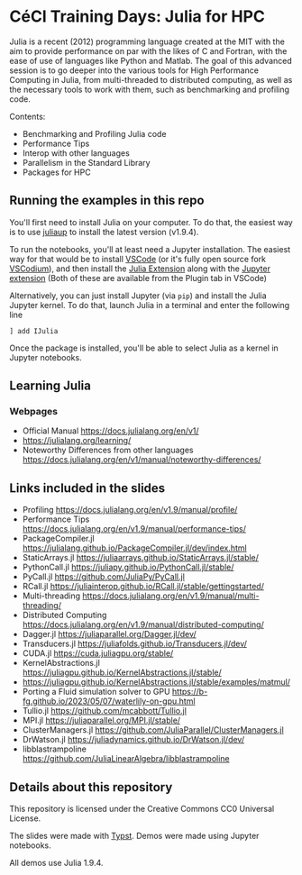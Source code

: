 # CéCI Training Days: Julia for HPC

Julia is a recent (2012) programming language created at the MIT with the aim to provide performance on par with the likes of C and Fortran, with the ease of use of languages like Python and Matlab. The goal of this advanced session is to go deeper into the various tools for High Performance Computing in Julia, from multi-threaded to distributed computing, as well as the necessary tools to work with them, such as benchmarking and profiling code.

Contents:

- Benchmarking and Profiling Julia code
- Performance Tips
- Interop with other languages
- Parallelism in the Standard Library
- Packages for HPC


## Running the examples in this repo

You'll first need to install Julia on your computer. To do that, the easiest way is to use [juliaup](https://github.com/JuliaLang/juliaup) to install the latest version (v1.9.4).

To run the notebooks, you'll at least need a Jupyter installation. The easiest way for that would be to install [VSCode](https://code.visualstudio.com/) (or it's fully open source fork [VSCodium](https://vscodium.com/)), and then install the [Julia Extension](https://www.julia-vscode.org/docs/dev/gettingstarted/) along with the [Jupyter extension](https://github.com/microsoft/vscode-jupyter) (Both of these are available from the Plugin tab in VSCode)

Alternatively, you can just install Jupyter (via `pip`) and install the Julia Jupyter kernel. To do that, launch Julia in a terminal and enter the following line
```
] add IJulia
```
Once the package is installed, you'll be able to select Julia as a kernel in Jupyter notebooks.

## Learning Julia

### Webpages

- Official Manual https://docs.julialang.org/en/v1/
- https://julialang.org/learning/
- Noteworthy Differences from other languages https://docs.julialang.org/en/v1/manual/noteworthy-differences/

## Links included in the slides

- Profiling https://docs.julialang.org/en/v1.9/manual/profile/
- Performance Tips https://docs.julialang.org/en/v1.9/manual/performance-tips/
- PackageCompiler.jl https://julialang.github.io/PackageCompiler.jl/dev/index.html
- StaticArrays.jl https://juliaarrays.github.io/StaticArrays.jl/stable/
- PythonCall.jl https://juliapy.github.io/PythonCall.jl/stable/
- PyCall.jl https://github.com/JuliaPy/PyCall.jl
- RCall.jl https://juliainterop.github.io/RCall.jl/stable/gettingstarted/
- Multi-threading https://docs.julialang.org/en/v1.9/manual/multi-threading/
- Distributed Computing https://docs.julialang.org/en/v1.9/manual/distributed-computing/
- Dagger.jl https://juliaparallel.org/Dagger.jl/dev/
- Transducers.jl https://juliafolds.github.io/Transducers.jl/dev/
- CUDA.jl https://cuda.juliagpu.org/stable/
- KernelAbstractions.jl https://juliagpu.github.io/KernelAbstractions.jl/stable/
- https://juliagpu.github.io/KernelAbstractions.jl/stable/examples/matmul/
- Porting a Fluid simulation solver to GPU https://b-fg.github.io/2023/05/07/waterlily-on-gpu.html
- Tullio.jl https://github.com/mcabbott/Tullio.jl
- MPI.jl https://juliaparallel.org/MPI.jl/stable/
- ClusterManagers.jl https://github.com/JuliaParallel/ClusterManagers.jl
- DrWatson.jl https://juliadynamics.github.io/DrWatson.jl/dev/
- libblastrampoline https://github.com/JuliaLinearAlgebra/libblastrampoline



## Details about this repository

This repository is licensed under the Creative Commons CC0 Universal License.

The slides were made with [Typst](https://typst.app/). Demos were made using Jupyter notebooks.

All demos use Julia 1.9.4.